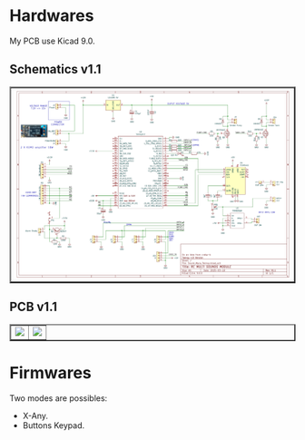 # Hardwares
My PCB use Kicad 9.0.  

## Schematics v1.1
<table border="2">
<tr>
<td><img src="https://github.com/pierrotm777/SoundModule_Teensy4.0-version/blob/main/Hardware/V1.1/Sound_Myca_Teensy_v1.1.png" border="0"/></td>
</tr>
</table>

## PCB v1.1
<table border="2">
<tr>
<td><img src="https://github.com/pierrotm777/SoundModule_Teensy4.0-version/blob/main/Hardware/V1.1/Sound_Myca_Teensy-Top3d_v1.1.png" border="0"/></td>
<td><img src="https://github.com/pierrotm777/SoundModule_Teensy4.0-version/blob/main/Hardware/V1.1/Sound_Myca_Teensy-Bot3d_v1.1.png" border="0"/></td>
</tr>
</table>

# Firmwares
Two modes are possibles:
- X-Any.
- Buttons Keypad. 

